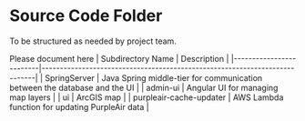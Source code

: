 # Source Code Folder
To be structured as needed by project team.

Please document here
| Subdirectory Name       | Description                                                                |
|-------------------------|----------------------------------------------------------------------------|
| SpringServer            | Java Spring middle\-tier for communication between the database and the UI |
| admin\-ui               | Angular UI for managing map layers                                         |
| ui                      | ArcGIS map                                                                 |
| purpleair-cache-updater | AWS Lambda function for updating PurpleAir data                            |
